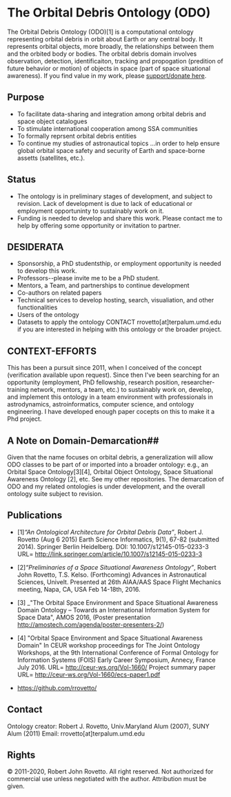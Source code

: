# The Orbital Debris Ontology (ODO)
The Orbital Debris Ontology (ODO)[1] is a computational ontology representing orbital debris in orbit about Earth or any central body.  It represents orbital objects, more broadly, the relationships between them and the orbited body or bodies. The orbital debris domain involves observation, detection, identificaiton, tracking and propogation (predition of future behavior or motion) of objects in space (part of space situational awareness). If you find value in my work, please [support/donate here](https://gogetfunding.com/knowledge-organization-services-ontology-terminology-metadata-concept-analysis/).

## Purpose
* To facilitate data-sharing and integration among orbital debris and space object catalogues
* To stimulate international cooperation among SSA communities
* To formally reprsent orbital debris entities
* To continue my studies of astronautical topics
...in order to help ensure global orbital space safety and security of Earth and space-borne assetts (satellites, etc.).

## Status
* The ontology is in preliminary stages of development, and subject to revision. Lack of development is due to lack of educational or employment opportuninty to sustainably work on it. 
* Funding is needed to develop and share this work. 
Please contact me to help by offering some opportunity or invitation to partner. 

## DESIDERATA
* Sponsorship, a PhD studentsthip, or employment opportunity is needed to develop this work.
* Professors--please invite me to be a PhD student. 
* Mentors, a Team, and partnerships to continue development
* Co-authors on related papers
* Technical services to develop hosting, search, visualiation, and other functionalities
* Users of the ontology
* Datasets to apply the ontology
CONTACT rrovetto[at]terpalum.umd.edu if you are interested in helping with this ontology or the broader project. 

## CONTEXT-EFFORTS 
This has been a pursuit since 2011, when I conceived of the concept (verification available upon request). Since then I've been searching for an opportunity (employment, PhD fellowship, research position, researcher-training network, mentors, a team, etc.) to sustainably work on, develop, and implement this ontology in a team environment with professionals in astrodynamics, astroinformatics, computer science, and ontology engineering. I have developed enough paper cocepts on this to make it a Phd project.

## A Note on Domain-Demarcation##
Given that the name focuses on orbital debris, a generalization will allow ODO classes to be part of or imported into a broader ontology: e.g., an Orbital Space Ontology[3][4], Orbital Object Ontology, Space Situational Awareness Ontology [2], etc. See my other repositories. The demarcation of ODO and my related ontologies is under development, and the overall ontology suite subject to revision.

## Publications
* [1]_“An Ontological Architecture for Orbital Debris Data”_, Robert J. Rovetto (Aug 6 2015) Earth Science Informatics, 9(1), 67-82 (submitted 2014). Springer Berlin Heidelberg. DOI: 10.1007/s12145-015-0233-3 
URL= http://link.springer.com/article/10.1007/s12145-015-0233-3

* [2]_“Preliminaries of a Space Situational Awareness Ontology”_, Robert John Rovetto, T.S. Kelso. (Forthcoming) Advances in Astronautical Sciences, Univelt. Presented at 26th AIAA/AAS Space Flight Mechanics meeting, Napa, CA, USA Feb 14-18th, 2016.

* [3] _"The Orbital Space Environment and Space Situational Awareness Domain Ontology – Towards an International Information System for Space Data", AMOS 2016, (Poster presentation http://amostech.com/agenda/poster-presenters-2/)

* [4] "Orbital Space Environment and Space Situational Awareness Domain" In CEUR workshop proceedings for The Joint Ontology Workshops, at the 9th International Conference of Formal Ontology for Information Systems (FOIS) Early Career Symposium, Annecy, France July 2016. URL= http://ceur-ws.org/Vol-1660/ Project summary paper URL= http://ceur-ws.org/Vol-1660/ecs-paper1.pdf 

* https://github.com/rrovetto/

## Contact
Ontology creator: Robert J. Rovetto, Univ.Maryland Alum (2007), SUNY Alum (2011)
Email: rrovetto[at]terpalum.umd.edu

## Rights
© 2011-2020, Robert John Rovetto. All right reserved.
Not authorized for commercial use unless negotiated with the author.
Attribution must be given.

